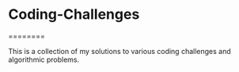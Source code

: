 # Coding-Challenges

========


This is a collection of my solutions to various coding challenges and algorithmic problems.
